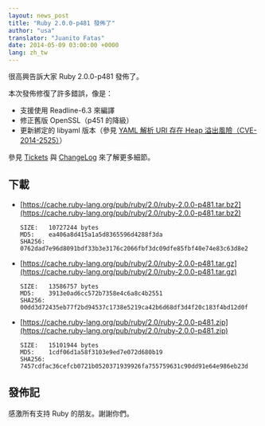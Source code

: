 ```yaml
---
layout: news_post
title: "Ruby 2.0.0-p481 發佈了"
author: "usa"
translator: "Juanito Fatas"
date: 2014-05-09 03:00:00 +0000
lang: zh_tw
---
```


很高興告訴大家 Ruby 2.0.0-p481 發佈了。

本次發佈修復了許多錯誤，像是：

* 支援使用 Readline-6.3 來編譯
* 修正舊版 OpenSSL（p451 的降級）
* 更新綁定的 libyaml 版本（參見 [YAML 解析 URI 存在 Heap 溢出風險（CVE-2014-2525）](https://www.ruby-lang.org/zh_tw/news/2014/03/29/heap-overflow-in-yaml-uri-escape-parsing-cve-2014-2525/)）

參見 [Tickets](https://bugs.ruby-lang.org/projects/ruby-200/issues?set_filter=1&amp;status_id=5)
與 [ChangeLog](https://svn.ruby-lang.org/repos/ruby/tags/v2_0_0_481/ChangeLog) 來了解更多細節。

## 下載

* [https://cache.ruby-lang.org/pub/ruby/2.0/ruby-2.0.0-p481.tar.bz2](https://cache.ruby-lang.org/pub/ruby/2.0/ruby-2.0.0-p481.tar.bz2)

      SIZE:   10727244 bytes
      MD5:    ea406a8d415a1a5d8365596d4288f3da
      SHA256: 0762dad7e96d8091bdf33b3e3176c2066fbf3dc09dfe85fbf40e74e83c63d8e2

* [https://cache.ruby-lang.org/pub/ruby/2.0/ruby-2.0.0-p481.tar.gz](https://cache.ruby-lang.org/pub/ruby/2.0/ruby-2.0.0-p481.tar.gz)

      SIZE:   13586757 bytes
      MD5:    3913e0ad6cc572b7358e4c6a8c4b2551
      SHA256: 00dd3d72435eb77f2bd94537c1738e5219ca42b6d68df3d4f20c183f4bd12d0f

* [https://cache.ruby-lang.org/pub/ruby/2.0/ruby-2.0.0-p481.zip](https://cache.ruby-lang.org/pub/ruby/2.0/ruby-2.0.0-p481.zip)

      SIZE:   15101944 bytes
      MD5:    1cdf06d1a58f3103e9ed7e072d680b19
      SHA256: 7457cdfac36cefcb0721b0520371939926fa755759631c90dd91e64e986eb23d

## 發佈記

感激所有支持 Ruby 的朋友。謝謝你們。
